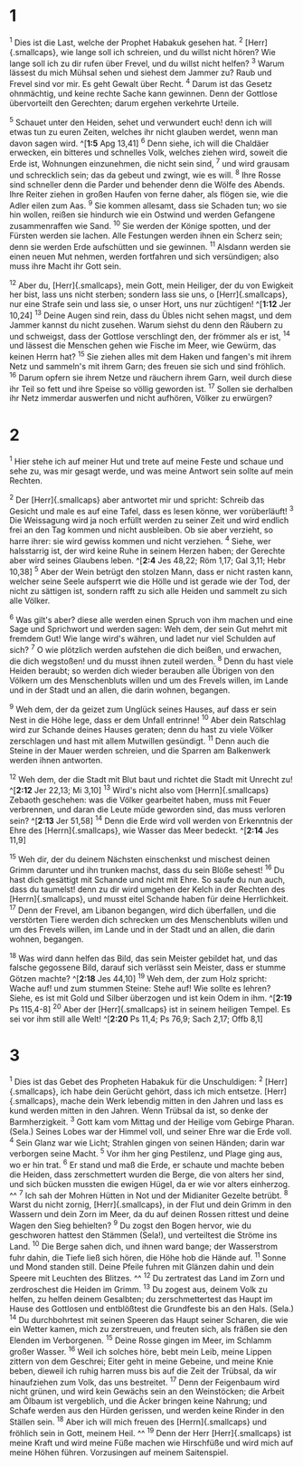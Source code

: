 # 1
<sup class='bibleverse'>1</sup> Dies ist die Last, welche der Prophet Habakuk gesehen hat. <sup class='bibleverse'>2</sup> [Herr]{.smallcaps}, wie lange soll ich schreien, und du willst nicht hören? Wie lange soll ich zu dir rufen über Frevel, und du willst nicht helfen? <sup class='bibleverse'>3</sup> Warum lässest du mich Mühsal sehen und siehest dem Jammer zu? Raub und Frevel sind vor mir. Es geht Gewalt über Recht. <sup class='bibleverse'>4</sup> Darum ist das Gesetz ohnmächtig, und keine rechte Sache kann gewinnen. Denn der Gottlose übervorteilt den Gerechten; darum ergehen verkehrte Urteile. 


<sup class='bibleverse'>5</sup> Schauet unter den Heiden, sehet und verwundert euch! denn ich will etwas tun zu euren Zeiten, welches ihr nicht glauben werdet, wenn man davon sagen wird. ^[**1:5** Apg 13,41] <sup class='bibleverse'>6</sup> Denn siehe, ich will die Chaldäer erwecken, ein bitteres und schnelles Volk, welches ziehen wird, soweit die Erde ist, Wohnungen einzunehmen, die nicht sein sind, <sup class='bibleverse'>7</sup> und wird grausam und schrecklich sein; das da gebeut und zwingt, wie es will. <sup class='bibleverse'>8</sup> Ihre Rosse sind schneller denn die Parder und behender denn die Wölfe des Abends. Ihre Reiter ziehen in großen Haufen von ferne daher, als flögen sie, wie die Adler eilen zum Aas. <sup class='bibleverse'>9</sup> Sie kommen allesamt, dass sie Schaden tun; wo sie hin wollen, reißen sie hindurch wie ein Ostwind und werden Gefangene zusammenraffen wie Sand. <sup class='bibleverse'>10</sup> Sie werden der Könige spotten, und der Fürsten werden sie lachen. Alle Festungen werden ihnen ein Scherz sein; denn sie werden Erde aufschütten und sie gewinnen. <sup class='bibleverse'>11</sup> Alsdann werden sie einen neuen Mut nehmen, werden fortfahren und sich versündigen; also muss ihre Macht ihr Gott sein. 



<sup class='bibleverse'>12</sup> Aber du, [Herr]{.smallcaps}, mein Gott, mein Heiliger, der du von Ewigkeit her bist, lass uns nicht sterben; sondern lass sie uns, o [Herr]{.smallcaps}, nur eine Strafe sein und lass sie, o unser Hort, uns nur züchtigen! 
^[**1:12** Jer 10,24] 
<sup class='bibleverse'>13</sup> Deine Augen sind rein, dass du Übles nicht sehen magst, und dem Jammer kannst du nicht zusehen. Warum siehst du denn den Räubern zu und schweigst, dass der Gottlose verschlingt den, der frömmer als er ist, <sup class='bibleverse'>14</sup> und lässest die Menschen gehen wie Fische im Meer, wie Gewürm, das keinen Herrn hat? <sup class='bibleverse'>15</sup> Sie ziehen alles mit dem Haken und fangen's mit ihrem Netz und sammeln's mit ihrem Garn; des freuen sie sich und sind fröhlich. <sup class='bibleverse'>16</sup> Darum opfern sie ihrem Netze und räuchern ihrem Garn, weil durch diese ihr Teil so fett und ihre Speise so völlig geworden ist. <sup class='bibleverse'>17</sup> Sollen sie derhalben ihr Netz immerdar auswerfen und nicht aufhören, Völker zu erwürgen?
# 2
<sup class='bibleverse'>1</sup> Hier stehe ich auf meiner Hut und trete auf meine Feste und schaue und sehe zu, was mir gesagt werde, und was meine Antwort sein sollte auf mein Rechten. 


<sup class='bibleverse'>2</sup> Der [Herr]{.smallcaps} aber antwortet mir und spricht: Schreib das Gesicht und male es auf eine Tafel, dass es lesen könne, wer vorüberläuft! <sup class='bibleverse'>3</sup> Die Weissagung wird ja noch erfüllt werden zu seiner Zeit und wird endlich frei an den Tag kommen und nicht ausbleiben. Ob sie aber verzieht, so harre ihrer: sie wird gewiss kommen und nicht verziehen. <sup class='bibleverse'>4</sup> Siehe, wer halsstarrig ist, der wird keine Ruhe in seinem Herzen haben; der Gerechte aber wird seines Glaubens leben. ^[**2:4** Jes 48,22; Röm 1,17; Gal 3,11; Hebr 10,38] <sup class='bibleverse'>5</sup> Aber der Wein betrügt den stolzen Mann, dass er nicht rasten kann, welcher seine Seele aufsperrt wie die Hölle und ist gerade wie der Tod, der nicht zu sättigen ist, sondern rafft zu sich alle Heiden und sammelt zu sich alle Völker. 



<sup class='bibleverse'>6</sup> Was gilt's aber? diese alle werden einen Spruch von ihm machen und eine Sage und Sprichwort und werden sagen: Weh dem, der sein Gut mehrt mit fremdem Gut! Wie lange wird's währen, und ladet nur viel Schulden auf sich? <sup class='bibleverse'>7</sup> O wie plötzlich werden aufstehen die dich beißen, und erwachen, die dich wegstoßen! und du musst ihnen zuteil werden. <sup class='bibleverse'>8</sup> Denn du hast viele Heiden beraubt; so werden dich wieder berauben alle Übrigen von den Völkern um des Menschenbluts willen und um des Frevels willen, im Lande und in der Stadt und an allen, die darin wohnen, begangen. 


<sup class='bibleverse'>9</sup> Weh dem, der da geizet zum Unglück seines Hauses, auf dass er sein Nest in die Höhe lege, dass er dem Unfall entrinne! <sup class='bibleverse'>10</sup> Aber dein Ratschlag wird zur Schande deines Hauses geraten; denn du hast zu viele Völker zerschlagen und hast mit allem Mutwillen gesündigt. <sup class='bibleverse'>11</sup> Denn auch die Steine in der Mauer werden schreien, und die Sparren am Balkenwerk werden ihnen antworten. 


<sup class='bibleverse'>12</sup> Weh dem, der die Stadt mit Blut baut und richtet die Stadt mit Unrecht zu! ^[**2:12** Jer 22,13; Mi 3,10] <sup class='bibleverse'>13</sup> Wird's nicht also vom [Herrn]{.smallcaps} Zebaoth geschehen: was die Völker gearbeitet haben, muss mit Feuer verbrennen, und daran die Leute müde geworden sind, das muss verloren sein? ^[**2:13** Jer 51,58] <sup class='bibleverse'>14</sup> Denn die Erde wird voll werden von Erkenntnis der Ehre des [Herrn]{.smallcaps}, wie Wasser das Meer bedeckt. 
^[**2:14** Jes 11,9] 
  

<sup class='bibleverse'>15</sup> Weh dir, der du deinem Nächsten einschenkst und mischest deinen Grimm darunter und ihn trunken machst, dass du sein Blöße sehest! <sup class='bibleverse'>16</sup> Du hast dich gesättigt mit Schande und nicht mit Ehre. So saufe du nun auch, dass du taumelst! denn zu dir wird umgehen der Kelch in der Rechten des [Herrn]{.smallcaps}, und musst eitel Schande haben für deine Herrlichkeit. <sup class='bibleverse'>17</sup> Denn der Frevel, am Libanon begangen, wird dich überfallen, und die verstörten Tiere werden dich schrecken um des Menschenbluts willen und um des Frevels willen, im Lande und in der Stadt und an allen, die darin wohnen, begangen. 


<sup class='bibleverse'>18</sup> Was wird dann helfen das Bild, das sein Meister gebildet hat, und das falsche gegossene Bild, darauf sich verlässt sein Meister, dass er stumme Götzen machte? ^[**2:18** Jes 44,10] <sup class='bibleverse'>19</sup> Weh dem, der zum Holz spricht: Wache auf! und zum stummen Steine: Stehe auf! Wie sollte es lehren? Siehe, es ist mit Gold und Silber überzogen und ist kein Odem in ihm. ^[**2:19** Ps 115,4-8] <sup class='bibleverse'>20</sup> Aber der [Herr]{.smallcaps} ist in seinem heiligen Tempel. Es sei vor ihm still alle Welt! ^[**2:20** Ps 11,4; Ps 76,9; Sach 2,17; Offb 8,1] 
   
# 3
<sup class='bibleverse'>1</sup> Dies ist das Gebet des Propheten Habakuk für die Unschuldigen: <sup class='bibleverse'>2</sup> [Herr]{.smallcaps}, ich habe dein Gerücht gehört, dass ich mich entsetze. [Herr]{.smallcaps}, mache dein Werk lebendig mitten in den Jahren und lass es kund werden mitten in den Jahren. Wenn Trübsal da ist, so denke der Barmherzigkeit. <sup class='bibleverse'>3</sup> Gott kam vom Mittag und der Heilige vom Gebirge Pharan. (Sela.) Seines Lobes war der Himmel voll, und seiner Ehre war die Erde voll. <sup class='bibleverse'>4</sup> Sein Glanz war wie Licht; Strahlen gingen von seinen Händen; darin war verborgen seine Macht. <sup class='bibleverse'>5</sup> Vor ihm her ging Pestilenz, und Plage ging aus, wo er hin trat. <sup class='bibleverse'>6</sup> Er stand und maß die Erde, er schaute und machte beben die Heiden, dass zerschmettert wurden die Berge, die von alters her sind, und sich bücken mussten die ewigen Hügel, da er wie vor alters einherzog. ^^ <sup class='bibleverse'>7</sup> Ich sah der Mohren Hütten in Not und der Midianiter Gezelte betrübt. <sup class='bibleverse'>8</sup> Warst du nicht zornig, [Herr]{.smallcaps}, in der Flut und dein Grimm in den Wassern und dein Zorn im Meer, da du auf deinen Rossen rittest und deine Wagen den Sieg behielten? <sup class='bibleverse'>9</sup> Du zogst den Bogen hervor, wie du geschworen hattest den Stämmen (Sela!), und verteiltest die Ströme ins Land. <sup class='bibleverse'>10</sup> Die Berge sahen dich, und ihnen ward bange; der Wasserstrom fuhr dahin, die Tiefe ließ sich hören, die Höhe hob die Hände auf. <sup class='bibleverse'>11</sup> Sonne und Mond standen still. Deine Pfeile fuhren mit Glänzen dahin und dein Speere mit Leuchten des Blitzes. ^^ <sup class='bibleverse'>12</sup> Du zertratest das Land im Zorn und zerdroschest die Heiden im Grimm. <sup class='bibleverse'>13</sup> Du zogest aus, deinem Volk zu helfen, zu helfen deinem Gesalbten; du zerschmettertest das Haupt im Hause des Gottlosen und entblößtest die Grundfeste bis an den Hals. (Sela.) <sup class='bibleverse'>14</sup> Du durchbohrtest mit seinen Speeren das Haupt seiner Scharen, die wie ein Wetter kamen, mich zu zerstreuen, und freuten sich, als fräßen sie den Elenden im Verborgenen. <sup class='bibleverse'>15</sup> Deine Rosse gingen im Meer, im Schlamm großer Wasser. <sup class='bibleverse'>16</sup> Weil ich solches höre, bebt mein Leib, meine Lippen zittern von dem Geschrei; Eiter geht in meine Gebeine, und meine Knie beben, dieweil ich ruhig harren muss bis auf die Zeit der Trübsal, da wir hinaufziehen zum Volk, das uns bestreitet. <sup class='bibleverse'>17</sup> Denn der Feigenbaum wird nicht grünen, und wird kein Gewächs sein an den Weinstöcken; die Arbeit am Ölbaum ist vergeblich, und die Äcker bringen keine Nahrung; und Schafe werden aus den Hürden gerissen, und werden keine Rinder in den Ställen sein. <sup class='bibleverse'>18</sup> Aber ich will mich freuen des [Herrn]{.smallcaps} und fröhlich sein in Gott, meinem Heil. ^^ <sup class='bibleverse'>19</sup> Denn der Herr [Herr]{.smallcaps} ist meine Kraft und wird meine Füße machen wie Hirschfüße und wird mich auf meine Höhen führen. Vorzusingen auf meinem Saitenspiel.